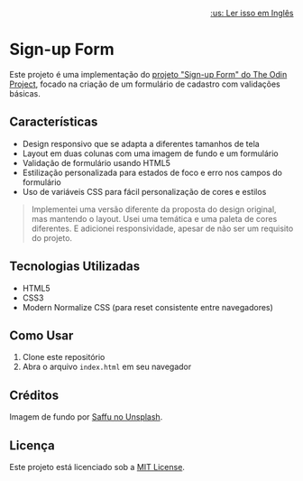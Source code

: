 <p align="right">
  <a href="./README.md">:us: Ler isso em Inglês</a>
</p>

# Sign-up Form

Este projeto é uma implementação do [projeto "Sign-up Form" do The Odin Project](https://www.theodinproject.com/lessons/node-path-intermediate-html-and-css-sign-up-form), focado na criação de um formulário de cadastro com validações básicas.

## Características

- Design responsivo que se adapta a diferentes tamanhos de tela
- Layout em duas colunas com uma imagem de fundo e um formulário
- Validação de formulário usando HTML5
- Estilização personalizada para estados de foco e erro nos campos do formulário
- Uso de variáveis CSS para fácil personalização de cores e estilos

> Implementei uma versão diferente da proposta do design original, mas mantendo o layout. Usei uma temática e uma paleta de cores diferentes. E adicionei responsividade, apesar de não ser um requisito do projeto.

## Tecnologias Utilizadas

- HTML5
- CSS3
- Modern Normalize CSS (para reset consistente entre navegadores)

## Como Usar

1. Clone este repositório
2. Abra o arquivo `index.html` em seu navegador

## Créditos

Imagem de fundo por [Saffu no Unsplash](https://unsplash.com/pt-br/@saffu).

## Licença

Este projeto está licenciado sob a [MIT License](LICENSE).
